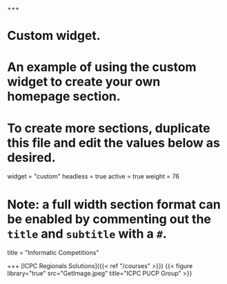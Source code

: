 +++
# Custom widget.
# An example of using the custom widget to create your own homepage section.
# To create more sections, duplicate this file and edit the values below as desired.
widget = "custom"
headless = true
active = true
weight = 76

# Note: a full width section format can be enabled by commenting out the `title` and `subtitle` with a `#`.
title = "Informatic Competitions"

+++
[ICPC Regionals Solutions]({{< ref "/courses" >}})
{{< figure library="true" src="GetImage.jpeg" title="ICPC PUCP Group" >}} 
